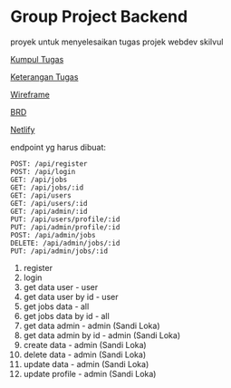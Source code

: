 # Group Project Backend

proyek untuk menyelesaikan tugas projek webdev skilvul

[Kumpul Tugas]()

[Keterangan Tugas]()

[Wireframe](https://whimsical.com/be-group-project-XUMwwdPSKg3taoLq7Z1KSt)

[BRD](https://whimsical.com/brd-job-advertising-be-group-project-F1EDTWnGoc65GesRBBBYve)

[Netlify]()

endpoint yg harus dibuat:
```
POST: /api/register
POST: /api/login
GET: /api/jobs
GET: /api/jobs/:id
GET: /api/users
GET: /api/users/:id
GET: /api/admin/:id
PUT: /api/users/profile/:id
PUT: /api/admin/profile/:id
POST: /api/admin/jobs 
DELETE: /api/admin/jobs/:id 
PUT: /api/admin/jobs/:id 
```

1. register
2. login
3. get data user - user
4. get data user by id - user
5. get jobs data - all
6. get jobs data by id - all
7. get data admin - admin (Sandi Loka)
8. get data admin by id - admin (Sandi Loka)
9. create data - admin (Sandi Loka)
10. delete data - admin (Sandi Loka)
11. update data - admin (Sandi Loka)
12. update profile - admin (Sandi Loka)
